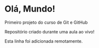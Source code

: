 # Olá, Mundo!
 Primeiro projeto do curso de Git e GitHub

Repositório criado durante uma aula ao vivo!

Esta linha foi adicionada remotamente.
